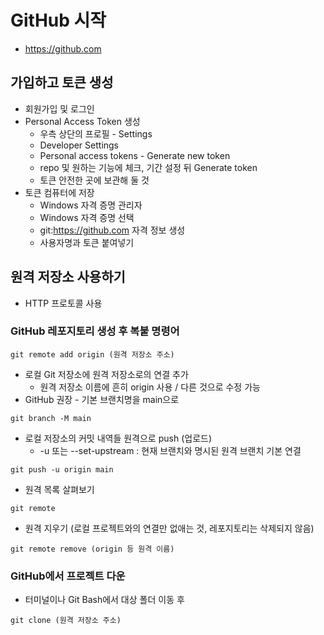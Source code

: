 # GitHub 시작
* https://github.com

## 가입하고 토큰 생성
* 회원가입 및 로그인
* Personal Access Token 생성
  * 우측 상단의 프로필 - Settings
  * Developer Settings
  * Personal access tokens - Generate new token
  * repo 및 원하는 기능에 체크, 기간 설정 뒤 Generate token
  * 토큰 안전한 곳에 보관해 둘 것
* 토큰 컴퓨터에 저장
  * Windows 자격 증명 관리자
  * Windows 자격 증명 선택
  * git:https://github.com 자격 정보 생성
  * 사용자명과 토큰 붙여넣기
 
## 원격 저장소 사용하기
* HTTP 프로토콜 사용

### GitHub 레포지토리 생성 후 복붙 명령어
```
git remote add origin (원격 저장소 주소)
```
* 로컬 Git 저장소에 원격 저장소로의 연결 추가
  * 원격 저장소 이름에 흔히 origin 사용 / 다른 것으로 수정 가능
* GitHub 권장 - 기본 브랜치명을 main으로
```
git branch -M main
```
* 로컬 저장소의 커밋 내역들 원격으로 push (업로드)
  * -u 또는 --set-upstream : 현재 브랜치와 명시된 원격 브랜치 기본 연결
```
git push -u origin main
```
* 원격 목록 살펴보기
```
git remote
```
* 원격 지우기 (로컬 프로젝트와의 연결만 없애는 것, 레포지토리는 삭제되지 않음)
```
git remote remove (origin 등 원격 이름)
```

### GitHub에서 프로젝트 다운
* 터미널이나 Git Bash에서 대상 폴더 이동 후
```
git clone (원격 저장소 주소)
```
